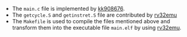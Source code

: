 - The `main.c` file is implemented by [kk908676](https://hackmd.io/@c3WNnG7RRK2J17ifSiezZA/H1jhh2t6n).
- The `getcycle.S` and `getinstret.S` file are contributed by [rv32emu](https://github.com/sysprog21/rv32emu/tree/master/tests/perfcounter)
- The `Makefile` is used to compile the files mentioned above and transform them into the executable file `main.elf` by using [rv32emu](https://github.com/sysprog21/rv32emu).
